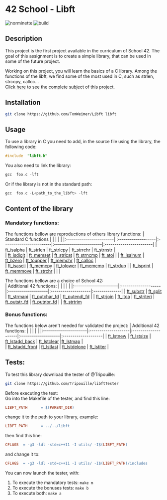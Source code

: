 # 42 School - Libft
![norminette](https://github.com/TomWeimer/Libft/workflows/norminette/badge.svg) ![build](https://github.com/TomWeimer/Libft/workflows/build/badge.svg)
## Description
This project is the first project available in the curriculum of School 42.	The goal of this assignment is to create a simple library, that can be used in some of the future project.


Working on this project, you will learn the basics of a C library.
Among the functions of the libft, we find some of the most used in C, such as strlen, strcopy, calloc...<br>
Click [here](https://github.com/TomWeimer/Libft/blob/main/fr.subject.pdf) to see the complete subject of this project. 

## Installation
```zsh
git clone https://github.com/TomWeimer/Libft libft
```
## Usage
To use a library in C you need to add, in the source file using the library, the following code:
```C
#include  "libft.h"
```
You also need to link the library:
```C
gcc  foo.c -lft
```
Or if the library is not in the standard path:
```C
gcc  foo.c -L<path_to_the_libft> -lft
```
## Content of the library
### Mandatory functions:
The functions bellow are reproductions of others library functions:
| Standard C functions   	|                     |                         |                         |                         |
|:------------------------| :-------------------|:------------------------|:------------------------|:------------------------|
| [ft_isalpha][1]	        |	[ft_strlen][6]		  | [ft_strlcpy][11]				    	| [ft_strrchr][16]  					  | [ft_strnstr][20] 	            |				  
|	[ft_isdigit][2]         |	[ft_memset][7]	    |	[ft_strlcat][12]	  	        | [ft_strncmp][17]  				    |	[ft_atoi][21]			            |
|	[ft_isalnum][3]         |	[ft_bzero][8]				| [ft_toupper][13]		            | [ft_memchr][18]						  | [ft_calloc][21]    	        |	  
|	[ft_isascii][4]		    	| [ft_memcpy][9]		 	| [ft_tolower][14]				      | [ft_memcmp][19]		            |	[ft_strdup][22]	              |
| [ft_isprint][5]         |	[ft_memmove][10]		| [ft_strchr][15]               |                               |                         |

The functions bellow are a choice of School 42:		
| Additional 42 functions: |											|											|											|								|
|:----------------------|:--------------------|:--------------------|:--------------------|:--------------|
|	[ft_substr][23]				|		[ft_split][26]		|	[ft_strmapi][28]		| [ft_putchar_fd][30]	| 	[ft_putendl_fd][32]	|
|	[ft_strjoin][24] 			| 	[ft_itoa][27]			|	[ft_striteri][29]		| [ft_putstr_fd][31] 	|		[ft_putnbr_fd][33]	|
|	[ft_strtrim][25]															
### Bonus functions:
The functions below aren't needed for validated the project:
| Additional 42 functions: 			|											|											|											|											|
|:----------------------|:--------------------|:--------------------|:--------------------|:--------------------|
|	[ft_lstnew][34]				| [ft_lstsize][36]					| [ft_lstadd_back][38] 	|	[ft_lstclear][40]		|[ft_lstmap][42]							|	
|	[ft_lstadd_front][35]	| [ft_lstlast][37]			    |	[ft_lstdelone][39]		|	[ft_lstiter][41]	  |

## Tests:
To test this library download the tester of @Tripouille:
```bash
git clone https://github.com/Tripouille/libftTester
```
Before executing the test:<br>
Go into the Makefile of the tester, and find this line:
```Makefile
LIBFT_PATH		= $(PARENT_DIR)
```
change it to the path to your library, example:
```Makefile
LIBFT_PATH		= ../../libft
```
then find this line:
```Makefile
CFLAGS	= -g3 -ldl -std=c++11 -I utils/ -I$(LIBFT_PATH)
```
and change it to:
```Makefile
CFLAGS	= -g3 -ldl -std=c++11 -I utils/ -I$(LIBFT_PATH)/includes
```
You can now launch the tester, with:
1. To execute the mandatory tests:	```make m```
2. To execute the bonuses tests:	```make b```
3. To execute both:	```make a```




[1]: https://github.com/TomWeimer/Libft/blob/main/src/mandatory/ft_isalpha.c
[2]: https://github.com/TomWeimer/Libft/blob/main/src/mandatory/ft_isdigit.c
[3]: https://github.com/TomWeimer/Libft/blob/main/src/mandatory/ft_isalnum.c
[4]: https://github.com/TomWeimer/Libft/blob/main/src/mandatory/ft_isascii.c
[5]: https://github.com/TomWeimer/Libft/blob/main/src/mandatory/ft_isprint.c
[6]: https://github.com/TomWeimer/Libft/blob/main/src/mandatory/ft_strlen.c
[7]: https://github.com/TomWeimer/Libft/blob/main/src/mandatory/ft_memset.c
[8]: https://github.com/TomWeimer/Libft/blob/main/src/mandatory/ft_bzero.c
[9]: https://github.com/TomWeimer/Libft/blob/main/src/mandatory/ft_memcpy.c
[10]: https://github.com/TomWeimer/Libft/blob/main/src/mandatory/ft_memmove.c
[11]: https://github.com/TomWeimer/Libft/blob/main/src/mandatory/ft_strlcpy.c
[12]: https://github.com/TomWeimer/Libft/blob/main/src/mandatory/ft_strlcat.c
[13]: https://github.com/TomWeimer/Libft/blob/main/src/mandatory/ft_toupper.c
[14]: https://github.com/TomWeimer/Libft/blob/main/src/mandatory/ft_tolower.c
[15]: https://github.com/TomWeimer/Libft/blob/main/src/mandatory/ft_strchr.c
[16]: https://github.com/TomWeimer/Libft/blob/main/src/mandatory/ft_strrchr.c
[17]:https://github.com/TomWeimer/Libft/blob/main/src/mandatory/ft_strncmp.c
[18]:https://github.com/TomWeimer/Libft/blob/main/src/mandatory/ft_memchr.c
[19]: https://github.com/TomWeimer/Libft/blob/main/src/mandatory/ft_memcmp.c
[20]: https://github.com/TomWeimer/Libft/blob/main/src/mandatory/ft_strnstr.c
[21]: https://github.com/TomWeimer/Libft/blob/main/src/mandatory/ft_atoi.c
[22]: https://github.com/TomWeimer/Libft/blob/main/src/mandatory/ft_calloc.c
[22]: https://github.com/TomWeimer/Libft/blob/main/src/mandatory/ft_strdup.c
[23]:  https://github.com/TomWeimer/Libft/blob/main/src/mandatory/ft_substr.c
[24]:  https://github.com/TomWeimer/Libft/blob/main/src/mandatory/ft_strjoin.c
[25]:  https://github.com/TomWeimer/Libft/blob/main/src/mandatory/ft_strtrim.c
[26]:  https://github.com/TomWeimer/Libft/blob/main/src/mandatory/ft_split.c
[27]:  https://github.com/TomWeimer/Libft/blob/main/src/mandatory/ft_itoa.c
[28]:  https://github.com/TomWeimer/Libft/blob/main/src/mandatory/ft_strmapi.c
[29]:  https://github.com/TomWeimer/Libft/blob/main/src/mandatory/ft_striteri.c
[30]:  https://github.com/TomWeimer/Libft/blob/main/src/mandatory/ft_putchar_fd.c
[31]:  https://github.com/TomWeimer/Libft/blob/main/src/mandatory/ft_putstr_fd.c
[32]:  https://github.com/TomWeimer/Libft/blob/main/src/mandatory/ft_putendl_fd.c
[33]:  https://github.com/TomWeimer/Libft/blob/main/src/mandatory/ft_putnbr_fd.c
[34]:  https://github.com/TomWeimer/Libft/blob/main/src/bonus/ft_lstnew.c
[35]:  https://github.com/TomWeimer/Libft/blob/main/src/bonus/ft_lstadd_front.c
[36]:   https://github.com/TomWeimer/Libft/blob/main/src/bonus/ft_lstsize.c
[37]:   https://github.com/TomWeimer/Libft/blob/main/src/bonus/ft_lstlast.c
[38]:  https://github.com/TomWeimer/Libft/blob/main/src/bonus/ft_lstadd_back.c
[39]:  https://github.com/TomWeimer/Libft/blob/main/src/bonus/ft_lstdelone.c
[40]:  https://github.com/TomWeimer/Libft/blob/main/src/bonus/ft_lstclear.c
[41]:  https://github.com/TomWeimer/Libft/blob/main/src/bonus/ft_lstiter.c
[42]:  https://github.com/TomWeimer/Libft/blob/main/src/bonus/ft_lstmap.c



